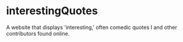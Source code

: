 # interestingQuotes
A website that displays 'interesting,' often comedic quotes I and other contributors found online.
